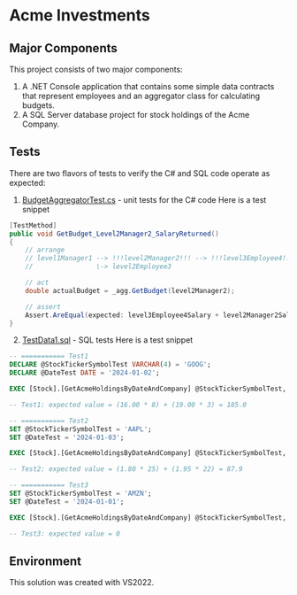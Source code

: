 # Acme Investments

## Major Components
This project consists of two major components:
1. A .NET Console application that contains some simple data contracts that represent employees and an aggregator class for calculating budgets.
2. A SQL Server database project for stock holdings of the Acme Company.

## Tests
There are two flavors of tests to verify the C# and SQL code operate as expected:
1. [BudgetAggregatorTest.cs](https://github.com/nickhepp/AcmeInvestments/blob/trunk/AcmeInvestments/AcmeInvestmentsTest/Business/BudgetAggregatorTest.cs) - unit tests for the C# code
Here is a test snippet
```C#
[TestMethod]
public void GetBudget_Level2Manager2_SalaryReturned()
{
    // arrange
    // level1Manager1 --> !!!level2Manager2!!! --> !!!level3Employee4!!!
    //                \-> level2Employee3

    // act
    double actualBudget = _agg.GetBudget(level2Manager2);

    // assert
    Assert.AreEqual(expected: level3Employee4Salary + level2Manager2Salary, actualBudget, "The budget of the level 2 manager was not correct.");
}
```

2. [TestData1.sql](https://github.com/nickhepp/AcmeInvestments/blob/trunk/AcmeInvestments/AcmeInvestmentsDB/Stock/Tests/TestData1.sql) - SQL tests
Here is a test snippet
```sql
-- =========== Test1
DECLARE @StockTickerSymbolTest VARCHAR(4) = 'GOOG';
DECLARE @DateTest DATE = '2024-01-02';

EXEC [Stock].[GetAcmeHoldingsByDateAndCompany] @StockTickerSymbolTest, @DateTest;

-- Test1: expected value = (16.00 * 8) + (19.00 * 3) = 185.0

-- =========== Test2
SET @StockTickerSymbolTest = 'AAPL';
SET @DateTest = '2024-01-03';

EXEC [Stock].[GetAcmeHoldingsByDateAndCompany] @StockTickerSymbolTest, @DateTest;

-- Test2: expected value = (1.80 * 25) + (1.95 * 22) = 87.9

-- =========== Test3
SET @StockTickerSymbolTest = 'AMZN';
SET @DateTest = '2024-01-01';

EXEC [Stock].[GetAcmeHoldingsByDateAndCompany] @StockTickerSymbolTest, @DateTest;

-- Test3: expected value = 0
```

## Environment
This solution was created with VS2022.  